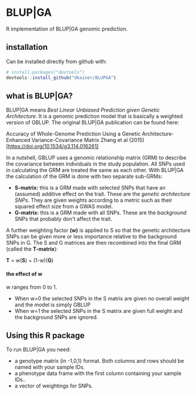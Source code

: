 # BLUP|GA
R implementation of BLUP|GA genomic prediction.

## installation
Can be installed directly from github with:
```R
# install.packages("devtools")
devtools::install_github("dkainer/BLUPGA") 
```

## what is BLUP|GA?
BLUP|GA means *Best Linear Unbiased Prediction given Genetic Architecture*. It is a genomic prediction model that is basically a weighted version of GBLUP. The original BLUP|GA publication can be found here:

Accuracy of Whole-Genome Prediction Using a Genetic Architecture-Enhanced Variance-Covariance Matrix
Zhang et al (2015) [https://doi.org/10.1534/g3.114.016261]

In a nutshell, GBLUP uses a genomic relationship matrix (GRM) to describe the covariance between individuals in the study population. All SNPs used in calculating the GRM are treated the same as each other. With BLUP|GA the calculation of the GRM is done with two separate sub-GRMs:

* **S-matrix:** this is a GRM made with selected SNPs that have an (assumed) additive effect on the trait. These are the *genetic architecture SNPs*. They are given weights according to a metric such as their squared effect size from a GWAS model.
* **G-matrix:** this is a GRM made with all SNPs. These are the *background* SNPs that probably don't affect the trait.

A further weighting factor **(w)** is applied to S so that the genetic architecture SNPs can be given more or less importance relative to the background SNPs in G. The S and G matrices are then recombined into the final GRM (called the **T-matrix**):

**T** = w(**S**) + (1-w)(**G**)

#### the effect of w
w ranges from 0 to 1. 
- When w=0 the selected SNPs in the S matrix are given no overall weight and the model is simply GBLUP
- When w=1 the selected SNPs in the S matrix are given full weight and the background SNPs are ignored.

## Using this R package
To run BLUP|GA you need:
- a genotype matrix (in -1,0,1} format. Both columns and rows should be named with your sample IDs.
- a phenotype data frame with the first column containing your sample IDs..
- a vector of weightings for SNPs.
